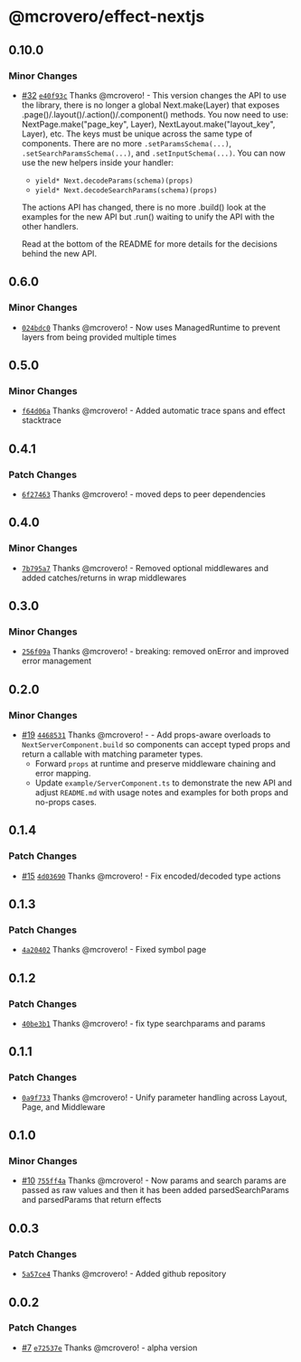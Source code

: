 # @mcrovero/effect-nextjs

## 0.10.0

### Minor Changes

- [#32](https://github.com/mcrovero/effect-nextjs/pull/32) [`e40f93c`](https://github.com/mcrovero/effect-nextjs/commit/e40f93ccad6143dd734ea3b4b620727e98db384e) Thanks @mcrovero! - This version changes the API to use the library, there is no longer a global Next.make(Layer) that exposes .page()/.layout()/.action()/.component() methods. You now need to use: NextPage.make("page_key", Layer), NextLayout.make("layout_key", Layer), etc.
  The keys must be unique across the same type of components.
  There are no more `.setParamsSchema(...)`, `.setSearchParamsSchema(...)`, and `.setInputSchema(...)`.
  You can now use the new helpers inside your handler:

  - `yield* Next.decodeParams(schema)(props)`
  - `yield* Next.decodeSearchParams(schema)(props)`

  The actions API has changed, there is no more .build() look at the examples for the new API but .run() waiting to unify the API with the other handlers.

  Read at the bottom of the README for more details for the decisions behind the new API.

## 0.6.0

### Minor Changes

- [`024bdc0`](https://github.com/mcrovero/effect-nextjs/commit/024bdc03682591d527f2c104cc67f48819cbfd8d) Thanks @mcrovero! - Now uses ManagedRuntime to prevent layers from being provided multiple times

## 0.5.0

### Minor Changes

- [`f64d06a`](https://github.com/mcrovero/effect-nextjs/commit/f64d06a9e34ef287c30501473bd2db2fad03b037) Thanks @mcrovero! - Added automatic trace spans and effect stacktrace

## 0.4.1

### Patch Changes

- [`6f27463`](https://github.com/mcrovero/effect-nextjs/commit/6f27463e2ebf9e8a581e4a2fafa6ec7a20b11b3a) Thanks @mcrovero! - moved deps to peer dependencies

## 0.4.0

### Minor Changes

- [`7b795a7`](https://github.com/mcrovero/effect-nextjs/commit/7b795a7367251477a76e42538ba172f9c8ebad62) Thanks @mcrovero! - Removed optional middlewares and added catches/returns in wrap middlewares

## 0.3.0

### Minor Changes

- [`256f09a`](https://github.com/mcrovero/effect-nextjs/commit/256f09a4d7d5cd6d57faf30819016a1c172690ae) Thanks @mcrovero! - breaking: removed onError and improved error management

## 0.2.0

### Minor Changes

- [#19](https://github.com/mcrovero/effect-nextjs/pull/19) [`4468531`](https://github.com/mcrovero/effect-nextjs/commit/4468531eeb5aeaea403d400bed0ac6f09b492b84) Thanks @mcrovero! - - Add props-aware overloads to `NextServerComponent.build` so components can accept typed props and return a callable with matching parameter types.
  - Forward `props` at runtime and preserve middleware chaining and error mapping.
  - Update `example/ServerComponent.ts` to demonstrate the new API and adjust `README.md` with usage notes and examples for both props and no-props cases.

## 0.1.4

### Patch Changes

- [#15](https://github.com/mcrovero/effect-nextjs/pull/15) [`4d03690`](https://github.com/mcrovero/effect-nextjs/commit/4d03690e6a9918f15c7633cbde6c1d2548f84ed4) Thanks @mcrovero! - Fix encoded/decoded type actions

## 0.1.3

### Patch Changes

- [`4a20402`](https://github.com/mcrovero/effect-nextjs/commit/4a20402088c3ca6cb44119f68bb07599f91a288d) Thanks @mcrovero! - Fixed symbol page

## 0.1.2

### Patch Changes

- [`40be3b1`](https://github.com/mcrovero/effect-nextjs/commit/40be3b1edc6e0d621485c3efae6b4932024fefef) Thanks @mcrovero! - fix type searchparams and params

## 0.1.1

### Patch Changes

- [`0a9f733`](https://github.com/mcrovero/effect-nextjs/commit/0a9f73343003f3f725a3c922b2bf3aceb165bb1f) Thanks @mcrovero! - Unify parameter handling across Layout, Page, and Middleware

## 0.1.0

### Minor Changes

- [#10](https://github.com/mcrovero/effect-nextjs/pull/10) [`755ff4a`](https://github.com/mcrovero/effect-nextjs/commit/755ff4a73f1f5e44cf20ffd3802aee976ad60522) Thanks @mcrovero! - Now params and search params are passed as raw values and then it has been added parsedSearchParams and parsedParams that return effects

## 0.0.3

### Patch Changes

- [`5a57ce4`](https://github.com/mcrovero/effect-nextjs/commit/5a57ce431f6abc6854428ebc6b5c6757f6fc65c5) Thanks @mcrovero! - Added github repository

## 0.0.2

### Patch Changes

- [#7](https://github.com/mcrovero/effect-nextjs/pull/7) [`e72537e`](https://github.com/mcrovero/effect-nextjs/commit/e72537e0e2e3d0ebc0ebf61055aa3c703612a5dc) Thanks @mcrovero! - alpha version

